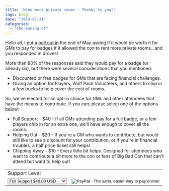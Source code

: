 ```yaml
---
title: "Nine more private rooms - Thanks to you!"
tags: blog
date: "2014-07-21"
categories: 
  - "the-making-of"
---
```


Hello all, I put a [poll out in](http://www.bigbadcon.com/idea-more-private-rooms-if-gms-buy-badges/ "Idea – More Private Rooms if GMs buy badges") the end of May asking if it would be worth it for GMs to pay for badges if it allowed the con to rent more private rooms...and you responded in droves!

More than 80% of the responses said they would pay for a badge (or already do), but there were several considerations that you mentioned:

- Discounted or free badges for GMs that are facing financial challenges.
- Giving an option for Players, Wolf Pack Volunteers, and others to chip in a few bucks to help cover the cost of rooms.

So, we've elected for an opt-in choice for GMs and other attendees that have the means to contribute. If you can, please select one of the options below:

- Full Support - $40 - If all GMs attending pay for a full badge, or a few players chip in for an extra one, we'll have enough to cover all the rooms.
- Helping Out - $20 - If you're a GM who wants to contribute, but would still like to see a discount for your contribution, or if you're in financial troubles, a half price ticket still helps!
- Chipping Away - $10 - Every little bit helps. Designed for attendees who want to contribute a bit more to the con or fans of Big Bad Con that can't attend but want to help out!

 

<table><tbody><tr><td colspan="2"><input type="hidden" name="on0" value="Support Level">Support Level</td></tr><tr><td><select name="os0"><option value="Full Support">Full Support $40.00 USD</option> <option value="Helping Out">Helping Out $20.00 USD</option> <option value="Chipping Away">Chipping Away $10.00 USD</option></select></td><td><input type="hidden" name="currency_code" value="USD"> <input type="image" src="https://www.paypalobjects.com/en_US/i/btn/btn_paynow_LG.gif" border="0" name="submit" alt="PayPal - The safer, easier way to pay online!"></td></tr></tbody></table>
